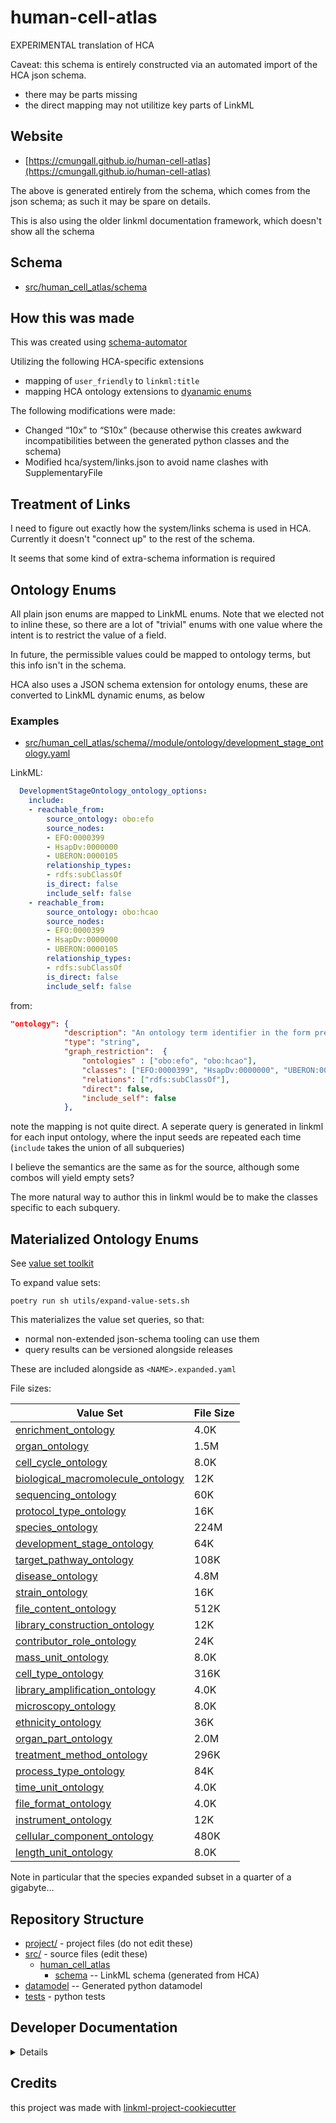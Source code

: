# human-cell-atlas

EXPERIMENTAL translation of HCA

Caveat: this schema is entirely constructed via an automated import of the HCA json schema.

- there may be parts missing
- the direct mapping may not utilitize key parts of LinkML

## Website

* [https://cmungall.github.io/human-cell-atlas](https://cmungall.github.io/human-cell-atlas)

The above is generated entirely from the schema, which comes from the json schema; as such
it may be spare on details.

This is also using the older linkml documentation framework, which doesn't show all the schema

## Schema

* [src/human_cell_atlas/schema](src/human_cell_atlas/schema) 

## How this was made

This was created using [schema-automator](https://github.com/linkml/schema-automator/)

Utilizing the following HCA-specific extensions

- mapping of `user_friendly` to `linkml:title`
- mapping HCA ontology extensions to [dyanamic enums](https://linkml.io/linkml/schemas/enums.html#dynamic-enums)

The following modifications were made:

- Changed “10x” to “S10x” (because otherwise this creates awkward incompatibilities between the generated python classes and the schema)
- Modified hca/system/links.json to avoid name clashes with SupplementaryFile

## Treatment of Links

I need to figure out exactly how the system/links schema is used in HCA. Currently it doesn't "connect up" to the rest of the schema.

It seems that some kind of extra-schema information is required

## Ontology Enums

All plain json enums are mapped to LinkML enums. Note that we elected not to inline these, so there are a lot of "trivial" enums with one value where the
intent is to restrict the value of a field.

In future, the permissible values could be mapped to ontology terms, but this info isn't in the schema.

HCA also uses a JSON schema extension for ontology enums, these are converted to LinkML dynamic enums, as below

### Examples

* [src/human_cell_atlas/schema//module/ontology/development_stage_ontology.yaml](src/human_cell_atlas/schema//module/ontology/development_stage_ontology.yaml)

LinkML:

```yaml
  DevelopmentStageOntology_ontology_options:
    include:
    - reachable_from:
        source_ontology: obo:efo
        source_nodes:
        - EFO:0000399
        - HsapDv:0000000
        - UBERON:0000105
        relationship_types:
        - rdfs:subClassOf
        is_direct: false
        include_self: false
    - reachable_from:
        source_ontology: obo:hcao
        source_nodes:
        - EFO:0000399
        - HsapDv:0000000
        - UBERON:0000105
        relationship_types:
        - rdfs:subClassOf
        is_direct: false
        include_self: false
```

from:

```json
"ontology": {
            "description": "An ontology term identifier in the form prefix:accession.",
            "type": "string",
            "graph_restriction":  {
                "ontologies" : ["obo:efo", "obo:hcao"],
                "classes": ["EFO:0000399", "HsapDv:0000000", "UBERON:0000105"],
                "relations": ["rdfs:subClassOf"],
                "direct": false,
                "include_self": false
            },
```

note the mapping is not quite direct. A seperate query is generated in linkml for each input ontology, where the
input seeds are repeated each time (`include` takes the union of all subqueries)

I believe the semantics are the same as for the source, although some combos will yield empty sets?

The more natural way to author this in linkml would be to make the classes specific to each subquery.

## Materialized Ontology Enums

See [value set toolkit](https://github.com/INCATools/ontology-access-kit/releases/tag/v0.1.58)

To expand value sets:

`poetry run sh utils/expand-value-sets.sh`

This materializes the value set queries, so that:

- normal non-extended json-schema tooling can use them
- query results can be versioned alongside releases

These are included alongside as `<NAME>.expanded.yaml`

File sizes:

| Value Set | File Size |
| --- | --- |
| [enrichment_ontology](src/human_cell_atlas/schema/module/ontology/enrichment_ontology.expanded.yaml) | 4.0K|
| [organ_ontology](src/human_cell_atlas/schema/module/ontology/organ_ontology.expanded.yaml) | 1.5M|
| [cell_cycle_ontology](src/human_cell_atlas/schema/module/ontology/cell_cycle_ontology.expanded.yaml) | 8.0K|
| [biological_macromolecule_ontology](src/human_cell_atlas/schema/module/ontology/biological_macromolecule_ontology.expanded.yaml) | 12K|
| [sequencing_ontology](src/human_cell_atlas/schema/module/ontology/sequencing_ontology.expanded.yaml) | 60K|
| [protocol_type_ontology](src/human_cell_atlas/schema/module/ontology/protocol_type_ontology.expanded.yaml) | 16K|
| [species_ontology](src/human_cell_atlas/schema/module/ontology/species_ontology.expanded.yaml) | 224M|
| [development_stage_ontology](src/human_cell_atlas/schema/module/ontology/development_stage_ontology.expanded.yaml) | 64K|
| [target_pathway_ontology](src/human_cell_atlas/schema/module/ontology/target_pathway_ontology.expanded.yaml) | 108K|
| [disease_ontology](src/human_cell_atlas/schema/module/ontology/disease_ontology.expanded.yaml) | 4.8M|
| [strain_ontology](src/human_cell_atlas/schema/module/ontology/strain_ontology.expanded.yaml) | 16K|
| [file_content_ontology](src/human_cell_atlas/schema/module/ontology/file_content_ontology.expanded.yaml) | 512K|
| [library_construction_ontology](src/human_cell_atlas/schema/module/ontology/library_construction_ontology.expanded.yaml) | 12K|
| [contributor_role_ontology](src/human_cell_atlas/schema/module/ontology/contributor_role_ontology.expanded.yaml) | 24K|
| [mass_unit_ontology](src/human_cell_atlas/schema/module/ontology/mass_unit_ontology.expanded.yaml) | 8.0K|
| [cell_type_ontology](src/human_cell_atlas/schema/module/ontology/cell_type_ontology.expanded.yaml) | 316K|
| [library_amplification_ontology](src/human_cell_atlas/schema/module/ontology/library_amplification_ontology.expanded.yaml) | 4.0K|
| [microscopy_ontology](src/human_cell_atlas/schema/module/ontology/microscopy_ontology.expanded.yaml) | 8.0K|
| [ethnicity_ontology](src/human_cell_atlas/schema/module/ontology/ethnicity_ontology.expanded.yaml) | 36K|
| [organ_part_ontology](src/human_cell_atlas/schema/module/ontology/organ_part_ontology.expanded.yaml) | 2.0M|
| [treatment_method_ontology](src/human_cell_atlas/schema/module/ontology/treatment_method_ontology.expanded.yaml) | 296K|
| [process_type_ontology](src/human_cell_atlas/schema/module/ontology/process_type_ontology.expanded.yaml) | 84K|
| [time_unit_ontology](src/human_cell_atlas/schema/module/ontology/time_unit_ontology.expanded.yaml) | 4.0K|
| [file_format_ontology](src/human_cell_atlas/schema/module/ontology/file_format_ontology.expanded.yaml) | 4.0K|
| [instrument_ontology](src/human_cell_atlas/schema/module/ontology/instrument_ontology.expanded.yaml) | 12K|
| [cellular_component_ontology](src/human_cell_atlas/schema/module/ontology/cellular_component_ontology.expanded.yaml) | 480K|
| [length_unit_ontology](src/human_cell_atlas/schema/module/ontology/length_unit_ontology.expanded.yaml) | 8.0K|

Note in particular that the species expanded subset in a quarter of a gigabyte...

## Repository Structure

* [project/](project/) - project files (do not edit these)
* [src/](src/) - source files (edit these)
    * [human_cell_atlas](src/human_cell_atlas)
        * [schema](src/human_cell_atlas/schema) -- LinkML schema (generated from HCA)
* [datamodel](src/human_cell_atlas/datamodel) -- Generated python datamodel
* [tests](tests/) - python tests

## Developer Documentation

<details>
Use the `make` command to generate project artefacts:

- `make all`: make everything
- `make deploy`: deploys site

</details>

## Credits

this project was made with [linkml-project-cookiecutter](https://github.com/linkml/linkml-project-cookiecutter)
